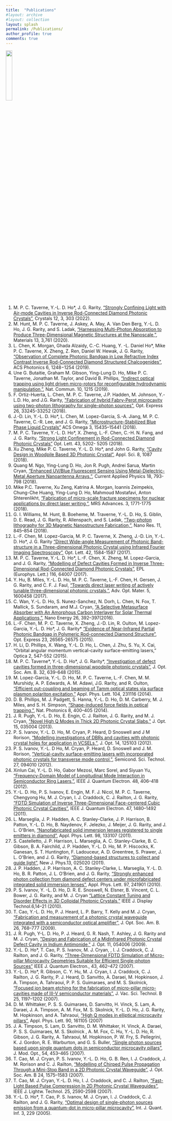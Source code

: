 ```yaml
---
title:  "Publications"
#layout: archive
#layout: collection
layout: splash
permalink: /Publications/
author_profile: true
comments: true
---
```


<a href="https://scholar.google.co.uk/citations?user=LNZN_NIAAAAJ"><img src="{{ site.url }}{{ site.baseurl }}/assets/profiles/google-scholar-logo.jpg" style="width: 20%; border: none; text-decoration: none"/></a> 

1. M. P. C. Taverne, Y.-L. D. Ho*, J. G. Rarity, [“Strongly Confining Light with Air-mode Cavities in Inverse Rod-Connected Diamond Photonic Crystals”](https://doi.org/10.3390/cryst12030303), Crystals 12, 3, 303 (2022).
2. M. Hunt, M. P. C. Taverne, J. Askey, A. May, A. Van Den Berg, Y.-L. D. Ho, J. G. Rarity, and S. Ladak, [“Harnessing Multi-Photon Absorption to Produce Three-Dimensional Magnetic Structures at the Nanoscale,”](https://doi.org/10.3390/ma13030761), Materials 13, 3,761 (2020).
3. L. Chen, K. Morgan, Ghada Alzaidy, C.-C. Huang, Y. -L. Daniel Ho*, Mike P. C. Taverne, X. Zheng, Z. Ren, Daniel W. Hewak, J. G. Rarity, [“Observation of Complete Photonic Bandgap in Low Refractive Index Contrast Inverse Rod-Connected Diamond Structured Chalcogenides”](https://doi.org/10.1021/acsphotonics.9b00184), ACS Photonics 6, 1248−1254 (2019). 
5.	Une G. Butaitie, Graham M. Gibson, Ying-Lung D. Ho, Mike P. C. Taverne, Jonathan M. Taylor, and David B. Phillips, [“Indirect optical trapping using light driven micro-rotors for reconfigurable hydrodynamic manipulation,”](https://doi.org/10.1038/s41467-019-08968-7), Nat. Commun. 10, 1215 (2019).
6. F. Ortiz-Huerta, L. Chen, M. P. C.  Taverne, J.P. Hadden, M. Johnson, Y.-L.D. Ho, and J.G. Rarity, ["Fabrication of hybrid Fabry-Perot microcavity using two-photon lithography for single-photon sources"](https://doi.org/10.1364/OE.26.033245), Opt. Express 26, 33245-33252 (2018).
7. J.-D. Lin, Y.-L. D. Ho*, L. Chen, M. Lopez-Garcia, S.-A. Jiang, M. P. C. Taverne, C.-R. Lee, and J. G. Rarity, [“Microstructure-Stabilized Blue Phase Liquid Crystals”](https://doi.org/10.1021/acsomega.8b01749) ACS Omega 3, 15435–15441 (2018).
8. M. P. C. Taverne, Y.-L. D. Ho*, X. Zheng, L.-F. Chen, C.-H. N. Fang, and J. G. Rarity, [“Strong Light Confinement in Rod-Connected Diamond Photonic Crystals”](https://doi.org/10.1364/OL.43.005202) Opt. Lett. 43, 5202- 5205 (2018).
9. Xu Zheng, Mike P. C. Taverne, Y.-L. D. Ho*, and John G. Rarity, [“Cavity Design in Woodpile Based 3D Photonic Crystal”](https://doi.org/10.3390/app8071087), Appl. Sci. 8, 1087 (2018).
10.	Quang M. Ngo, Ying-Lung D. Ho, Jon R. Pugh, Andrei Sarua, Martin Cryan, [“Enhanced UV/Blue Fluorescent Sensing Using Metal-Dielectric-Metal Aperture Nanoantenna Arrays,”](https://doi.org/10.1016/j.cap.2018.04.007), Current Applied Physics 18, 793-798 (2018). 
11.	Mike P.C. Taverne, Xu Zeng, Katrina A. Morgan, Ioannis Zeimpekis, Chung-Che Huang, Ying-Lung D. Ho, Mahmoud Mostafavi, Anton Shterenlikht, [“Fabrication of micro-scale fracture specimens for nuclear applications by direct laser writing,”](https://doi.org/10.1557/adv.2018.236), MRS Advances. 3, 1771-1775 (2018). 
12.	G. I. Williams, M. Hunt, B. Boeheme, M. Traverne, Y.-L. D. Ho, S. Giblin, D. E. Read, J. G. Rarity, R. Allenspach, and S. Ladak, [“Two-photon lithography for 3D Magnetic Nanostructure Fabrication,”](https://doi.org/10.1007/s12274-017-1694-0), Nano Res. 11, 845–854 (2018). 
14. L.-F. Chen, M. Lopez-Garcia, M. P. C. Taverne, X. Zheng, J.-D. Lin, Y.-L. D. Ho*, J. G. Rarity [“Direct Wide-angle Measurement of Photonic Band-structure in a Three-dimensional Photonic Crystal using Infrared Fourier Imaging Spectroscopy”](https://doi.org/10.1364/OL.42.001584), Opt. Lett.  42, 1584-1587 (2017).
15. M. P. C. Taverne, Y.-L. D. Ho*, L.-F. Chen, X. Zheng, M. Lopez-Garcia, and J. G. Rarity, [“Modelling of Defect Cavities Formed in Inverse Three-Dimensional Rod-Connected Diamond Photonic Crystals”](https://doi.org/10.1209/0295-5075/116/64007), EPL (Europhys. Lett.) 116, 64007 (2017).
16. Y. Hu, B. Miles, Y.-L. D. Ho, M. P. C. Taverne, L.-F. Chen, H. Gersen, J. G. Rarity, and C. F. J. Faul, [“Towards direct laser writing of actively tunable three-dimensional photonic crystals,”](https://doi.org/10.1002/adom.201600458), Adv. Opt. Mater. 5, 1600458 (2017).
17.	C. Wan, Y.-L. D. Ho, S. Nunez-Sanchez, N. Dorh, L. Chen, N. Fox, T. Mallick, S. Sundaram, and M.J. Cryan, [“A Selective Metasurface Absorber with An Amorphous Carbon Interlayer for Solar Thermal Applications,”](https://doi.org/10.1016/j.nanoen.2016.05.013), Nano Energy 26, 392–397(2016). 
18.	L.-F. Chen, M. P. C. Taverne, X. Zheng, J.-D. Lin, R. Oulton, M. Lopez-Garcia, Y.-L. D. Ho*, J. G. Rarity* [“Evidence of Near-Infrared Partial Photonic Bandgap in Polymeric Rod-connected Diamond Structure”](https://doi.org/10.1364/OE.23.026565), Opt. Express 23, 26565-26575 (2015).
19.	H. Li, D. Phillips, X. Wang, Y.-L. D. Ho, L. Chen, J. Zhu, S. Yu, X. Cai, “Orbital angular momentum vertical-cavity surface-emitting lasers,” Optica 2, 547-552 (2015). 
20.	M. P. C. Taverne*, Y.-L. D. Ho*, J. G. Rarity*, [“Investigation of defect cavities formed in three-dimensional woodpile photonic crystals”](https://doi.org/10.1364/JOSAB.32.000639), J. Opt. Soc. Am. B. 32, 639-648 (2015).
21.	M. Lopez-Garcia, Y.-L. D. Ho, M. P. C. Taverne, L.-F. Chen, M. M. Murshidy, A. P. Edwards, A. M. Adawi, J.G. Rarity, and R. Oulton, [“Efficient out-coupling and beaming of Tamm optical states via surface plasmon polariton excitation,”](https://doi.org/10.1063/1.4882180) Appl. Phys. Lett. 104, 231116 (2014).
22.	D. B. Phillips, M. J. Padgett, S. Hanna, Y.-L. D. Ho, D. M. Carberry, M. J. Miles, and S. H. Simpson, [“Shape-induced force fields in optical trapping,”](https://doi.org/10.1038/nphoton.2014.74), Nat. Photonics 8, 400–405 (2014).  
24.	J. R. Pugh, Y.-L. D. Ho, E. Engin, C. J. Railton, J. G. Rarity, and M. J. Cryan, ["Novel High Q Modes in Thick 2D Photonic Crystal Slabs,"](https://doi.org/10.1088/2040-8978/15/3/035004) J. Opt. 15, 035004 (2013). 
25.	P. S. Ivanov, Y.-L. D. Ho, M. Cryan, P. Heard, D Snoswell and J M Rorison, [“Modelling investigations of DBRs and cavities with photonic crystal holes for application in VCSELs,”](http://dx.doi.org/10.1088/2040-8978/14/12/125103), J. Opt. 14, 125103 (2012). 
26.	P. S. Ivanov, Y.-L. D Ho, M. Cryan, P. Heard, D. Snoswell and J. M. Rorison, [“Vertical-cavity surface-emitting lasers with incorporated photonic crystals for transverse mode control,”](http://dx.doi.org/10.1088/0268-1242/27/9/094010), Semicond. Sci. Technol. 27, 094010 (2012). 
27.	Xinlun Cai, Y.-L. D. Ho, Gabor Mezosi, Marc Sorel, and Siyuan Yu, [“Frequency-Domain Model of Longitudinal Mode Interaction in Semiconductor Ring Lasers,”](https://doi.org/10.1109/JQE.2012.2182759), IEEE J. Quantum Electron. 48, 406–418 (2012). 
28.	Y.-L. D. Ho, P. S. Ivanov, E. Engin, M. F. J. Nicol, M.  P. C. Taverne,  Chengyong Hu,  M. J. Cryan, I. J. Craddock, C. J. Railton, J. G. Rarity, [“FDTD Simulation of Inverse Three-Dimensional Face-centered Cubic Photonic Crystal Cavities”](https://doi.org/10.1109/JQE.2011.2170404), IEEE J. Quantum Electron. 47, 1480–1492 (2011). 
29.	L. Marseglia, J. P. Hadden, A. C. Stanley-Clarke, J. P. Harrison, B. Patton, Y.-L. D. Ho, B. Naydenov, F. Jelezko, J. Meijer, J. G. Rarity, and J. L. O'Brien, [“Nanofabricated solid immersion lenses registered to single emitters in diamond”](https://doi.org/10.1063/1.3573870), Appl. Phys. Lett. 98, 133107 (2011).
30.	S. Castelletto, J. P. Harrison, L. Marseglia, A. C. Stanley-Clarke, B. C. Gibson, B. A. Fairchild, J. P. Hadden, Y.-L. D. Ho, M. P. Hiscocks, K. Ganesan, S. T. Huntington, F. Ladouceur, A. D. Greentree, S. Prawer, J. L. O'Brien, and J. G. Rarity, [“Diamond-based structures to collect and guide light”](https://doi.org/10.1088/1367-2630/13/2/025020), New J. Phys.13, 025020 (2011).
31.	J. P. Hadden, J. P. Harrison, A. C. Stanley-Clarke, L. Marseglia, Y.-L. D. Ho, B. R. Patton, J. L. O’Brien, and J. G. Rarity, [“Strongly enhanced photon collection from diamond defect centers under microfabricated integrated solid immersion lenses”](https://doi.org/10.1063/1.3519847), Appl. Phys. Lett. 97, 241901 (2010).
32.	P. S. Ivanov, Y. -L. D. Ho, D. R. E. Snoswell, N. Elsner, B. Vincent, C. L. Bower, J. G. Rarity, and M. J. Cryan [“Lattice Constant Tuning and Disorder Effects in 3D Colloidal Photonic Crystals,”](https://doi.org/10.1109/JDT.2009.2030347) IEEE J. Display Technol.6,14–21 (2010). 
33.	T. Cao, Y.-L. D. Ho, P. J. Heard, L. P. Barry, T. Kelly and  M. J. Cryan, [“Fabrication and measurement of a photonic crystal waveguide integrated with a semiconductor optical amplifier”,](https://doi.org/10.1364/JOSAB.26.000768) J. Opt. Soc. Am. B. 26, 768–777 (2009). 
34.	J. R. Pugh, Y-L. D. Ho, P. J. Heard, G. R. Nash, T. Ashley, J. G. Rarity and M. J. Cryan, ["Design and Fabrication of a Midinfrared Photonic Crystal Defect Cavity in Indium Antimonide,"](https://doi.org/10.1088/1464-4258/11/5/054006) J. Opt. 11, 054006 (2009). 
35.	Y.-L. D. Ho*, T. Cao, P. S. Ivanov, M. J. Cryan, , I. J. Craddock, C. J. Railton, and J. G. Rarity, [“Three-Dimensional FDTD Simulation of Micro-pillar Microcavity Geometries Suitable for Efficient Single-photon Sources”](https://doi.org/10.1109/JQE.2007.897905) IEEE J. Quantum Electron., 43, 462–472 (2007). 
36.	Y.-L. D. Ho*, R. Gibson, C. Y. Hu, M. J. Cryan, I. J. Craddock, C. J. Railton, J. G. Rarity, P. J. Heard, D. Sanvitto, A. Daraei, M. Hopkinson, J. A. Timpson, A. Tahraoui, P. P. S. Guimaraes, and M. S. Skolnick, [“Focused ion beam etching for the fabrication of micro-pillar micro-cavities made of III-V semiconductor materials”](https://doi.org/10.1116/1.2749528), J. Vac. Sci. Technol. B 25, 1197–1202 (2007).
37.	D. M. Whittaker, P. S. S. Guimaraes, D. Sanvitto, H. Vinck, S. Lam, A. Daraei, J. A. Timpson, A. M. Fox, M. S. Skolnick, Y.-L. D. Ho, J. G. Rarity, M. Hopkinson, and A. Tahraoui, [“High Q modes in elliptical microcavity pillars”](https://doi.org/10.1063/1.2722683), Appl. Phys. Lett. 90, 161105 (2007)
38.	J. A. Timpson, S. Lam, D. Sanvitto, D. M. Whittaker, H. Vinck, A. Daraei, P. S. S. Guimaraes, M. S. Skolnick , A. M. Fox, C. Hu, Y.-L. D. Ho, R. Gibson, J. G. Rarity, A. Tahraoui, M. Hopkinson, P. W. Fry, S. Pellegrini, K. J. Gordon, R. E. Warburton, and G. S. Buller, [“Single photon sources based upon single quantum dots in semiconductor microcavity pillars”](https://doi.org/10.1080/09500340600785055), J. Mod. Opt., 54, 453–465 (2007). 
39.	T. Cao, M. J. Cryan, P. S. Ivanov, Y.-L. D. Ho, G. B. Ren, I. J. Craddock, J. M. Rorison and C. J. Railton, [“Modelling of Chirped Pulse Propagation Through a Mini-Stop Band in a 2D Photonic Crystal Waveguide”,](https://doi.org/10.1364/JOSAB.24.001575) J. Opt. Soc. Am. B 24, 1575–1583 (2007). 
40.	T. Cao, M. J. Cryan, Y.-L. D. Ho, I. J. Craddock, and C. J. Railton, [“Fast-Light Based Pulse Compression In 2D Photonic Crystal Waveguides”,](https://doi.org/10.1109/JLT.2007.903825) IEEE J. Lightw. Technol. 25, 2590-2598 (2007). 
41.	Y.-L. D. Ho*, T. Cao, P. S. Ivanov, M. J. Cryan, I. J. Craddock, C. J. Railton, and J. G. Rarity, [“Optimal design of single-photon sources emission from a quantum-dot in micro-pillar microcavity”](https://doi.org/10.1142/S0219749905001419), Int. J. Quant. Inf. 3, 229 (2005).
